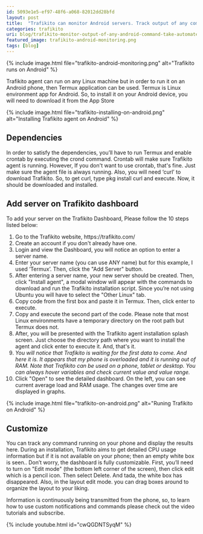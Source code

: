 ```yaml
---
id: 5093e1e5-ef97-48f6-a068-82012dd28bfd
layout: post
title:  "Trafikito can monitor Android servers. Track output of any command & take automated action."
categories: trafikito
uri: blog/trafikito-monitor-output-of-any-android-command-take-automated-action-termux
featured_image: trafikito-android-monitoring.png
tags: [blog]
---
```


{% include image.html file="trafikito-android-monitoring.png" alt="Trafikito runs on Android" %}

<p>
    Trafikito agent can run on any Linux machine but in order to run it on an Android phone, then Termux application can
    be used. Termux is Linux environment app for Android. So, to install it on your Android device, you will need to
    download it from the App Store
</p>

<!--more-->

{% include image.html file="trafikito-installing-on-android.png" alt="Installing Trafikito agent on Android" %}


<h2>Dependencies</h2>

<p>
    In order to satisfy the dependencies, you’ll have to run Termux and enable crontab by executing the <span
        class="t-code">crond</span> command. Crontab will make sure Trafikito agent is running. However, If you don't
    want to use crontab, that's fine. Just make sure the agent file is always running. Also, you will need ‘curl’ to
    download Trafikito. So, to get curl, type
    <span class="t-code">pkg install curl</span> and execute. Now, it should be downloaded and installed.
</p>


<h2>Add server on Trafikito dashboard</h2>

<p>
    To add your server on the Trafikito Dashboard, Please follow the 10 steps listed below:
<ol>
    <li>Go to the Trafikito website, https://trafikito.com/</li>
    <li>Create an account if you don't already have one.</li>
    <li>Login and view the Dashboard, you will notice an option to enter a server name.</li>
    <li>
        Enter your server name (you can use ANY name) but for this example, I used ‘Termux’. Then, click the "Add
        Server" button.
    </li>
    <li>
        After entering a server name, your new server should be created. Then, click "Install agent", a modal window
        will appear with the commands to download and run the Trafikito installation script. Since you’re not using
        Ubuntu you will have to select the "Other Linux" tab.
    </li>
    <li>
        Copy code from the first box and paste it in Termux. Then, click enter to execute.
    </li>
    <li>
        Copy and execute the second part of the code. Please note that most Linux environments have a temporary
        directory on the root path but Termux does not.
    </li>
    <li>
        After, you will be presented with the Trafikito agent installation splash screen. Just choose the directory path
        where you want to install the agent and click enter to execute it. And, that's it.
    </li>
    <li>
        <em>
            You will notice that Trafikito is waiting for the first data to come. And here it is. It appears that my
            phone is overloaded and it is running out of RAM. Note that Trafikito can be used on a phone, tablet or
            desktop. You can always hover variables and check current value and value range.
        </em>
    </li>
    <li>
        Click "Open" to see the detailed dashboard. On the left, you can see current average load and RAM usage. The
        changes over time are displayed in graphs.
    </li>
</ol>
</p>

{% include image.html file="trafikito-on-android.png" alt="Runing Trafikito on Android" %}

<h2>Customize</h2>

<p>
    You can track any command running on your phone and display the results here. During an installation, Trafikito aims
    to get detailed CPU usage information but if it is not available on your phone; then an empty white box is seen..
    Don’t worry, the dashboard is fully customizable. First, you’ll need to turn on "Edit mode" (the bottom left corner
    of the screen), then click edit which is a pencil icon. Then select Delete. And tada, the white box has
    disappeared. Also, in the layout edit mode. you can drag boxes around to organize the layout to your liking.
</p>

<p>
    Information is continuously being transmitted from the phone, so, to learn how to use custom notifications and
    commands please check out the video tutorials and subscribe.
</p>

{% include youtube.html id="cwQGDNTSyqM" %}
